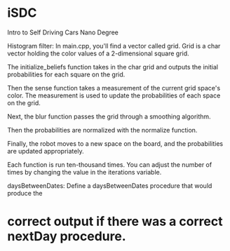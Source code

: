 # iSDC
Intro to Self Driving Cars Nano Degree

Histogram filter:
In main.cpp, you'll find a vector called grid. Grid is a char vector holding the color values of a 2-dimensional square grid.

The initialize_beliefs function takes in the char grid and outputs the initial probabilities for each square on the grid.

Then the sense function takes a measurement of the current grid space's color. The measurement is used to update the probabilities of each space on the grid.

Next, the blur function passes the grid through a smoothing algorithm.

Then the probabilities are normalized with the normalize function.

Finally, the robot moves to a new space on the board, and the probabilities are updated appropriately.

Each function is run ten-thousand times. You can adjust the number of times by changing the value in the iterations variable.


daysBetweenDates:  Define a daysBetweenDates procedure that would produce the
# correct output if there was a correct nextDay procedure.
#
